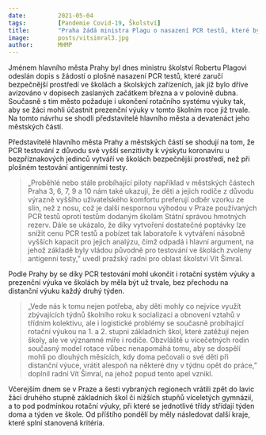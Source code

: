 ```yaml
---
date:         2021-05-04
tags:         [Pandemie Covid-19, Školství]
title:        "Praha žádá ministra Plagu o nasazení PCR testů, které by mělo doprovázet zrušení rotační výuky ve školách"
image: 	      posts/vitsimral3.jpg
author:       MHMP
---
```


Jménem hlavního města Prahy byl dnes ministru školství Robertu Plagovi odeslán dopis s žádostí o plošné nasazení PCR testů, které zaručí bezpečnější prostředí ve školách a školských zařízeních, jak již bylo dříve avizováno v dopisech zaslaných začátkem března a v polovině dubna. Současně s tím město požaduje i ukončení rotačního systému výuky tak, aby se žáci mohli účastnit prezenční výuky v tomto školním roce již trvale. Na tomto návrhu se shodli představitelé hlavního města a devatenáct jeho městských částí.

Představitelé hlavního města Prahy a městských částí se shodují na tom, že PCR testování z důvodu své vyšší senzitivity k výskytu koronaviru u bezpříznakových jedinců vytváří ve školách bezpečnější prostředí, než při plošném testování antigenními testy. 

> „Proběhlé nebo stále probíhající piloty například v městských částech Praha 3, 6, 7, 9 a 10 nám také ukazují, že děti a jejich rodiče z důvodu výrazně vyššího uživatelského komfortu preferují odběr vzorku ze slin, než z nosu, což je další nespornou výhodou v Praze používaných PCR testů oproti testům dodaným školám Státní správou hmotných rezerv. Dále se ukázalo, že díky vytvoření dostatečné poptávky lze snížit cenu PCR testů a pobízet tak laboratoře k vytváření násobně vyšších kapacit pro jejich analýzu, čímž odpadá i hlavní argument, na jehož základě byly vládou původně pro testování ve školách zvoleny antigenní testy,” uvedl pražský radní pro oblast školství Vít Šimral.

Podle Prahy by se díky PCR testování mohl ukončit i rotační systém výuky a prezenční výuka ve školách by měla být už trvale, bez přechodu na distanční výuku každý druhý týden. 

> „Vede nás k tomu nejen potřeba, aby děti mohly co nejvíce využít zbývajících týdnů školního roku k socializaci a obnovení vztahů v třídním kolektivu, ale i logistické problémy se současně probíhající rotační výukou na 1. a 2. stupni základních škol, které zatěžují nejen školy, ale ve významné míře i rodiče. Obzvláště u vícečetných rodin současný model rotace vůbec nenapomáhá tomu, aby se dospělí mohli po dlouhých měsících, kdy doma pečovali o své děti při distanční výuce, vrátit alespoň na některé dny v týdnu opět do práce,” doplnil radní Vít Šimral, na jehož popud tento apel vznikl.

Včerejším dnem se v Praze a šesti vybraných regionech vrátili zpět do lavic žáci druhého stupně základních škol či nižších stupňů víceletých gymnázií, a to pod podmínkou rotační výuky, při které se jednotlivé třídy střídají týden doma a týden ve škole. Od příštího pondělí by měly následovat další kraje, které splní stanovená kritéria.

